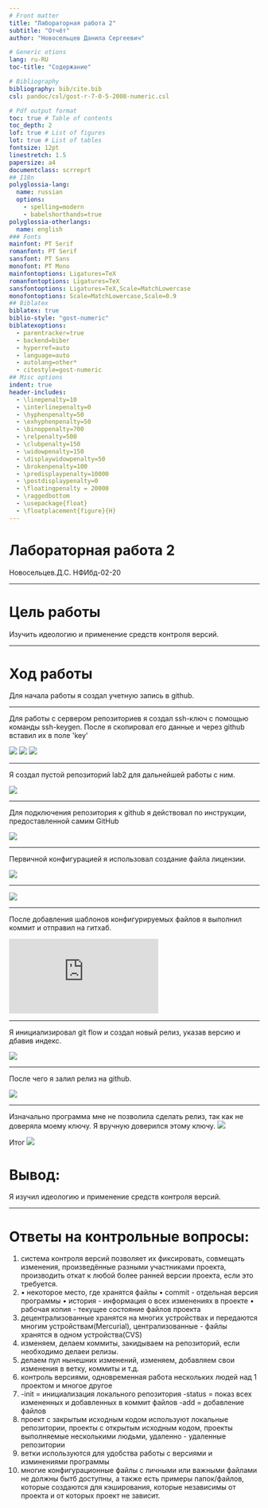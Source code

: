 ```yaml
---
# Front matter
title: "Лабораторная работа 2"
subtitle: "Отчёт"
author: "Новосельцев Данила Сергеевич"

# Generic otions
lang: ru-RU
toc-title: "Содержание"

# Bibliography
bibliography: bib/cite.bib
csl: pandoc/csl/gost-r-7-0-5-2008-numeric.csl

# Pdf output format
toc: true # Table of contents
toc_depth: 2
lof: true # List of figures
lot: true # List of tables
fontsize: 12pt
linestretch: 1.5
papersize: a4
documentclass: scrreprt
## I18n
polyglossia-lang:
  name: russian
  options:
	- spelling=modern
	- babelshorthands=true
polyglossia-otherlangs:
  name: english
### Fonts
mainfont: PT Serif
romanfont: PT Serif
sansfont: PT Sans
monofont: PT Mono
mainfontoptions: Ligatures=TeX
romanfontoptions: Ligatures=TeX
sansfontoptions: Ligatures=TeX,Scale=MatchLowercase
monofontoptions: Scale=MatchLowercase,Scale=0.9
## Biblatex
biblatex: true
biblio-style: "gost-numeric"
biblatexoptions:
  - parentracker=true
  - backend=biber
  - hyperref=auto
  - language=auto
  - autolang=other*
  - citestyle=gost-numeric
## Misc options
indent: true
header-includes:
  - \linepenalty=10 
  - \interlinepenalty=0 
  - \hyphenpenalty=50 
  - \exhyphenpenalty=50 
  - \binoppenalty=700 
  - \relpenalty=500 
  - \clubpenalty=150 
  - \widowpenalty=150 
  - \displaywidowpenalty=50 
  - \brokenpenalty=100 
  - \predisplaypenalty=10000 
  - \postdisplaypenalty=0 
  - \floatingpenalty = 20000 
  - \raggedbottom 
  - \usepackage{float} 
  - \floatplacement{figure}{H} 
---
```


# Лабораторная работа 2
 Новосельцев.Д.С. 
 НФИбд-02-20

---

# Цель работы

Изучить идеологию и применение средств контроля версий.

---

# Ход работы

Для начала работы я создал учетную запись в github.

--- 

Для работы с сервером репозиториев я создал ssh-ключ с помощью команды ssh-keygen. После я скопировал его данные и через github вставил их в поле 'key'

![](https://imgur.com/eRV1exN.png)
![](https://imgur.com/gwkv4jm.png)
![](https://imgur.com/PdhhANo.png)

---

Я создал пустой репозиторий lab2 для дальнейшей работы с ним.

![](https://imgur.com/VJvJ7m7.png)

---

Для подключения репозитория к github я действовал по инструкции, предоставленной самим GitHub

![](https://imgur.com/YkpLord.png)

---

Первичной конфигурацией я использовал создание файла лицензии.

![](https://imgur.com/ZvV0nqb.png)

---

![](https://imgur.com/kUBNVky.png)

---
После добавления шаблонов конфигурируемых файлов я выполнил коммит и отправил на гитхаб.

![](https://imgur.com/hqovU9C.pdf)

---

Я инициализировал git flow и создал новый релиз, указав версию и дбавив индекс.

![](https://imgur.com/KTl4kYb.png)

---

После чего я залил релиз на github.

![](https://imgur.com/DHPID8H.png)

---

Изначально программа мне не позволила сделать релиз, так как не доверяла моему ключу. Я вручную доверился этому ключу.
![](https://imgur.com/xnHBiFI.png)

Итог
![](https://imgur.com/A1EGByY.png)

# Вывод:
Я изучил идеологию и применение средств контроля версий.


---

# Ответы на контрольные вопросы:
1. система контроля версий позволяет их фиксировать, совмещать изменения,
произведённые разными участниками проекта, производить откат к любой более
ранней версии проекта, если это требуется.
2. • некоторое место, где хранятся файлы
• commit - отдельная версия программы
• история - информация о всех изменениях в проекте
• рабочая копия - текущее состояние файлов проекта
3. децентрализованные хранятся на многих устройствах и передаются многим
устройствам(Mercurial), централизованные - файлы хранятся в одном устройства(CVS)
4. изменяем, делаем коммиты, закидываем на репозиторий, если необходимо делаеи
релизы.
5. делаем пул нынешних изменений, изменяем, добавляем свои изменения в ветку,
коммиты и т.д.
6. контроль версиями, одновременная работа нескольких людей над 1 проектом и многое
другое
7. -init = инициализация локального репозитория -status = показ всех измененных и
добавленных в коммит файлов -add = добавление файлов
8. проект с закрытым исходным кодом используют локальные репозитории, проекты с
открытым исходным кодом, проекты выполняемые несколькими людьми, удаленно -
удаленные репозитории
9. ветки используются для удобства работы с версиями и изминениями программы
10. многие конфигурационные файлы с личными или важными файлами не должны бытб
доступны, а также есть примеры папок/файлов, которые создаются для кэширования,
которые независимы от проекта и от которых проект не зависит.